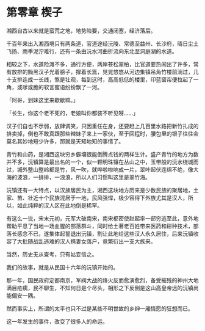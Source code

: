 # 第零章 楔子

湘西自古以来就是蛮荒之地，地势险要，交通闭塞，经济落后。

千百年来出入湘西境只有两条道，官道途经沅陵、常德至益州、长沙府，晴日尘土飞扬、雨季泥泞难行，还有一条由沅水河曲折流向东北至洞庭湖的水道。

相较之下，水道险滩不多，通行方便，两岸苍松翠柏，比官道要热闹出了许多，常有放排的黝黑汉子光着膀子，撑着长篙，晃晃悠悠从河边集镇吊角竹楼前淌过，几十支排连成一长线，煞是壮观，每到这时，高高低低的楼里，印蓝窗帘便拉起了一角，或嗲或脆的软言蜜语纷纷飘了一河。

「阿哥，到妹这里来歇歇嘛。」

「长生，你这个老不死的，老娘叫你都装不听见呀……」

汉子们自也不示弱，放肆调笑，只因重任在身，还要赶上几百里水路把新竹扎成的排卖掉，倒也不敢真跟那些辣妹子来上一家伙，至于回程时，腰包里的银子往往会莫名其妙地短少许多，那就是天知地知的事情了。

青竹和山药，是湘西这块穷乡僻壤很能倒腾点钱的两样生计。盛产青竹的地方为数并不多，沅镇算是最出名的一个，似一颗明珠镶在丛山之中，玉带般的沅水绕城而过，城外整山整岭都是竹，风一吹，就哗啦啦响成一片，翠叶起伏连绵不绝，像大海的波浪，一排排，一浪浪，所以人们习惯叫这里是翠竹海。

沅镇还有一大特点，以汉族居民为主，湘西这块地方历来是少数民族的聚居地，土家、苗、壮近十个民族混居于一地，民风强悍，极少容得下外族尤其是汉人，所以，如此纯粹的汉人区在此地倒是稀罕。

有这么一说，宋末元初，元军大破南宋，南宋枢密使赵起率一部穷逃至此，意外地帮助平息了当地一场血腥的部落群斗，同时给土著老百姓带来医药和耕种技术，部落长感念不已，遂集体起誓退出沅镇，割让此地给这些汉人永久居住，后来沅镇收容了大批随战乱逃难的汉人携妻女落户，竟繁衍出一支大族来。

当然，历史无从查考，只有姑妄信之。

我们的故事，就是从民国十六年的沅镇开始的。

那一年，国民政府定都南京，军阀大战的烽火反而愈演愈烈，备受摧残的神州大地满目疮痍，民不聊生，不知何日是个尽头，相形之下反倒是这山高皇帝远的沅镇尚能偏安一隅。

然而事实上，所谓的太平也只不过是某些不明世故的乡绅一厢情愿的狂想而已。

这一年发生的事件，改变了很多人的命运。


